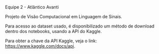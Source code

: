 Equipe 2 - Atlântico Avanti

Projeto de Visão Computacional em Linguagem de Sinais.

Para acesso ao dataset usado, é disponibilizado um método de download dentro dos notebooks, usando a API do Kaggle.

Para obter a chave da API Kaggle, veja o link: https://www.kaggle.com/docs/api.
